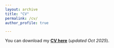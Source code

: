 ```yaml
---
layout: archive
title: "CV"
permalink: /cv/
author_profile: true

---
```


You can download my [**CV here**](../files/Pan_Chen_CV.pdf) (*updated Oct 2025*).


<object data="../files/Pan_Chen_CV.pdf" width="1000" height="1000" type='application/pdf'></object>
